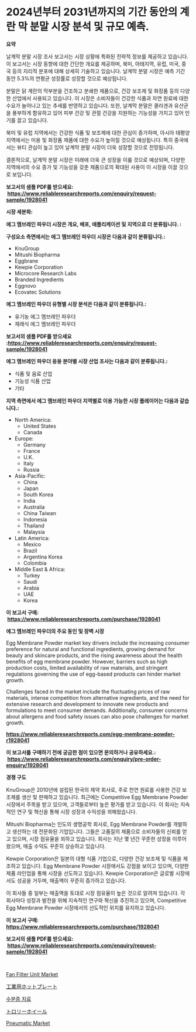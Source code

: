 <p><h1>2024년부터 2031년까지의 기간 동안의 계란 막 분말 시장 분석 및 규모 예측.</h1></p><p><strong>요약</strong></p>
<p><p>날계막 분말 시장 조사 보고서는 시장 상황에 특화된 전략적 정보를 제공하고 있습니다. 이 보고서는 시장 동향에 대한 간단한 개요를 제공하며, 북미, 아태지역, 유럽, 미국, 중국 등의 지리적 분포에 대해 상세히 기술하고 있습니다. 날계막 분말 시장은 예측 기간 동안 5.3%의 연평균 성장률로 성장할 것으로 예상됩니다.</p><p>분말은 닭 계란의 막부분을 건조하고 분쇄한 제품으로, 건강 보조제 및 화장품 등의 다양한 산업에서 사용되고 있습니다. 이 시장은 소비자들이 건강한 식품과 자연 원료에 대한 수요가 늘어나고 있는 추세를 반영하고 있습니다. 또한, 날계막 분말은 콜라겐과 유산균을 풍부하게 함유하고 있어 피부 건강 및 관절 건강을 지원하는 기능성을 가지고 있어 인기를 끌고 있습니다.</p><p>북미 및 유럽 지역에서는 건강한 식품 및 보조제에 대한 관심이 증가하며, 아시아 태평양 지역에서는 미용 및 화장품 제품에 대한 수요가 높아질 것으로 예상됩니다. 특히 중국에서는 뷰티 관심이 높고 있어 날계막 분말 시장이 더욱 성장할 것으로 전망됩니다.</p><p>결론적으로, 날계막 분말 시장은 미래에 더욱 큰 성장을 이룰 것으로 예상되며, 다양한 지역에서의 수요 증가 및 기능성을 갖춘 제품으로의 확대된 사용이 이 시장을 이끌 것으로 보입니다.</p></p>
<p><strong>보고서의 샘플 PDF를 받으세요: &nbsp;<a href="https://www.reliableresearchreports.com/enquiry/request-sample/1928041">https://www.reliableresearchreports.com/enquiry/request-sample/1928041</a></strong></p>
<p><strong>시장 세분화:</strong></p>
<p><strong> 에그 멤브레인 파우더 시장은 개요, 배포, 애플리케이션 및 지역으로 더 분류됩니다. :</strong></p>
<p><strong>구성요소 측면에서는 에그 멤브레인 파우더 시장은 다음과 같이 분류됩니다.:</strong></p>
<p><ul><li>KnuGroup</li><li>Mitushi Biopharma</li><li>Eggbrane</li><li>Kewpie Corporation</li><li>Microcore Research Labs</li><li>Branded Ingredients</li><li>Eggnovo</li><li>Ecovatec Solutions</li></ul></p>
<p><strong> 에그 멤브레인 파우더 유형별 시장 분석은 다음과 같이 분류됩니다.:</strong></p>
<p><ul><li>유기농 에그 멤브레인 파우더</li><li>재래식 에그 멤브레인 파우더</li></ul></p>
<p><strong>보고서의 샘플 PDF를 받으세요 :<a href="https://www.reliableresearchreports.com/enquiry/request-sample/1928041">https://www.reliableresearchreports.com/enquiry/request-sample/1928041</a></strong></p>
<p><strong> 에그 멤브레인 파우더 응용 분야별 시장 산업 조사는 다음과 같이 분류됩니다.:</strong></p>
<p><ul><li>식품 및 음료 산업</li><li>기능성 식품 산업</li><li>기타</li></ul></p>
<p><strong>지역 측면에서 에그 멤브레인 파우더 지역별로 이용 가능한 시장 플레이어는 다음과 같습니다.:</strong></p>
<p><ul>
    <li>
        North America:
        <ul>
            <li>United States</li>
            <li>Canada</li>
        </ul>
    </li>
    <li>
        Europe:
        <ul>
            <li>Germany</li>
            <li>France</li>
            <li>U.K.</li>
            <li>Italy</li>
            <li>Russia</li>
        </ul>
    </li>
    <li>
        Asia-Pacific:
        <ul>
            <li>China</li>
            <li>Japan</li>
            <li>South Korea</li>
            <li>India</li>
            <li>Australia</li>
            <li>China Taiwan</li>
            <li>Indonesia</li>
            <li>Thailand</li>
            <li>Malaysia</li>
        </ul>
    </li>
    <li>
        Latin America:
        <ul>
            <li>Mexico</li>
            <li>Brazil</li>
            <li>Argentina Korea</li>
            <li>Colombia</li>
        </ul>
    </li>
    <li>
        Middle East & Africa:
        <ul>
            <li>Turkey</li>
            <li>Saudi</li>
            <li>Arabia</li>
            <li>UAE</li>
            <li>Korea</li>
        </ul>
    </li>
    </ul></p>
<p><strong>이 보고서 구매: &nbsp;<a href="https://www.reliableresearchreports.com/purchase/1928041">https://www.reliableresearchreports.com/purchase/1928041</a></strong></p>
<p><strong>에그 멤브레인 파우더의 주요 동인 및 장벽 시장</strong></p>
<p><p>Egg Membrane Powder market key drivers include the increasing consumer preference for natural and functional ingredients, growing demand for beauty and skincare products, and the rising awareness about the health benefits of egg membrane powder. However, barriers such as high production costs, limited availability of raw materials, and stringent regulations governing the use of egg-based products can hinder market growth.</p><p>Challenges faced in the market include the fluctuating prices of raw materials, intense competition from alternative ingredients, and the need for extensive research and development to innovate new products and formulations to meet consumer demands. Additionally, consumer concerns about allergens and food safety issues can also pose challenges for market growth.</p></p>
<p><strong><a href="https://www.reliableresearchreports.com/egg-membrane-powder-r1928041">https://www.reliableresearchreports.com/egg-membrane-powder-r1928041</a></strong></p>
<p><strong>이 보고서를 구매하기 전에 궁금한 점이 있으면 문의하거나 공유하세요.: &nbsp;<a href="https://www.reliableresearchreports.com/enquiry/pre-order-enquiry/1928041">https://www.reliableresearchreports.com/enquiry/pre-order-enquiry/1928041</a></strong></p>
<p><strong>경쟁 구도</strong></p>
<p><p>KnuGroup은 2010년에 설립된 한국의 제약 회사로, 주로 천연 원료를 사용한 건강 보조제를 생산 및 판매하고 있습니다. 최근에는 Competitive Egg Membrane Powder 시장에서 주목을 받고 있으며, 고객들로부터 높은 평가를 받고 있습니다. 이 회사는 지속적인 연구 및 혁신을 통해 시장 성장과 수익성을 꾀해왔습니다.</p><p>Mitushi Biopharma는 인도의 생명공학 회사로, Egg Membrane Powder를 개발하고 생산하는 데 전문화된 기업입니다. 그들은 고품질의 제품으로 소비자들의 신뢰를 얻고 있으며, 시장 점유율을 꾀하고 있습니다. 회사는 지난 몇 년간 꾸준한 성장을 이루어 왔으며, 매출 수익도 꾸준히 상승하고 있습니다.</p><p>Kewpie Corporation은 일본의 대형 식품 기업으로, 다양한 건강 보조제 및 식품을 제조하고 있습니다. Egg Membrane Powder 시장에서도 강점을 보이고 있으며, 다양한 제품 라인업을 통해 시장을 선도하고 있습니다. Kewpie Corporation은 글로벌 시장에서도 성공을 거두며, 매출액이 꾸준히 증가하고 있습니다.</p><p>이 회사들 중 일부는 매출액을 토대로 시장 점유율이 높은 것으로 알려져 있습니다. 각 회사마다 성장과 발전을 위해 지속적인 연구와 혁신을 추진하고 있으며, Competitive Egg Membrane Powder 시장에서의 선도적인 위치를 유지하고 있습니다.</p></p>
<p><strong>이 보고서 구매: &nbsp; <a href="https://www.reliableresearchreports.com/purchase/1928041">https://www.reliableresearchreports.com/purchase/1928041</a></strong></p>
<p><strong>보고서의 샘플 PDF를 받으세요: &nbsp;<a href="https://www.reliableresearchreports.com/enquiry/request-sample/1928041">https://www.reliableresearchreports.com/enquiry/request-sample/1928041</a></strong><strong></strong></p>
<p>&nbsp;</p>
<p><p><a href="https://github.com/peachesmcdowel1/Market-Research-Report-List-2/blob/main/fan-filter-unit-market.md">Fan Filter Unit Market</a></p><p><a href="https://github.com/nemesis2824/Market-Research-Report-List-1/blob/main/784372330292.md">工業用ホットプレート</a></p><p><a href="https://github.com/Madalyell456456/Market-Research-Report-List-1/blob/main/392029927886.md">수분증 치료</a></p><p><a href="https://github.com/pepo3k/Market-Research-Report-List-1/blob/main/624490730291.md">トロリーホイール</a></p><p><a href="https://github.com/edytherolanlouisejk1miz0wig/Market-Research-Report-List-2/blob/main/pneumatic-market.md">Pneumatic Market</a></p></p>